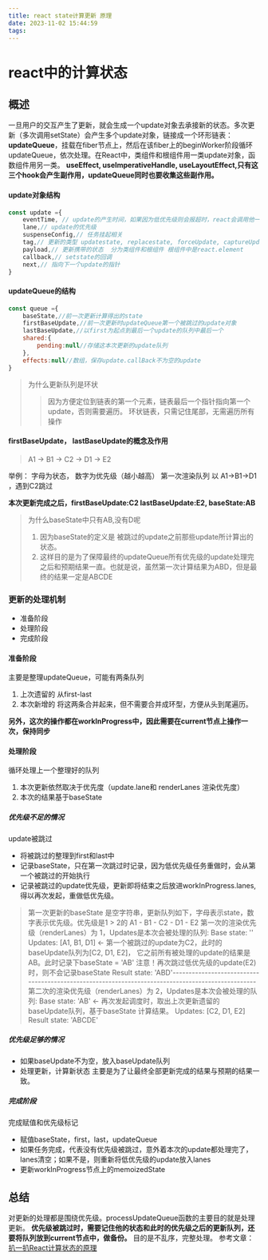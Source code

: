 ```yaml
---
title: react state计算更新 原理
date: 2023-11-02 15:44:59
tags:
---
```


# react中的计算状态

## 概述
一旦用户的交互产生了更新，就会生成一个update对象去承接新的状态。多次更新（多次调用setState）会产生多个update对象，链接成一个环形链表：**updateQueue**，挂载在fiber节点上，然后在该fiber上的beginWorker阶段循环updateQueue，依次处理。在React中，类组件和根组件用一类update对象，函数组件用另一类。
**useEffect, useImperativeHandle, useLayoutEffect,只有这三个hook会产生副作用，updateQueue同时也要收集这些副作用。**
#### update对象结构
```js
const update ={
    eventTime, // update的产生时间，如果因为低优先级则会报超时，react会调用他一次
    lane,// update的优先级
    suspenseConfig,// 任务挂起相关
    tag,// 更新的类型 updatestate, replacestate, forceUpdate, captureUpdate
    payload,// 更新携带的状态  分为类组件和根组件 根组件中是react.element
    callback,// setstate的回调
    next,// 指向下一个update的指针
}
```
#### updateQueue的结构
```js
const queue ={
    baseState,//前一次更新计算得出的state
    firstBaseUpdate,//前一次更新时updateQueue第一个被跳过的update对象
    lastBaseUpdate,//以first为起点到最后一个update的队列中最后一个
    shared:{
        pending:null//存储这本次更新的update队列
    },
    effects:null//数组，保存update.callBack不为空的update
}
```


> 为什么更新队列是环状
> > 因为方便定位到链表的第一个元素，链表最后一个指针指向第一个update，否则需要遍历。
> > 环状链表，只需记住尾部，无需遍历所有操作

#### firstBaseUpdate， lastBaseUpdate的概念及作用
> A1 -> B1 -> C2 -> D1 -> E2

举例： 字母为状态， 数字为优先级（越小越高）
第一次渲染队列 以 A1->B1->D1 ，遇到C2跳过

**本次更新完成之后，firstBaseUpdate:C2 lastBaseUpdate:E2, baseState:AB**

> 为什么baseState中只有AB,没有D呢
> 1. 因为baseState的定义是 被跳过的update之前那些update所计算出的状态。
> 2. 这样目的是为了保障最终的updateQueue所有优先级的update处理完之后和预期结果一直。也就是说，虽然第一次计算结果为ABD，但是最终的结果一定是ABCDE

### 更新的处理机制
- 准备阶段
- 处理阶段
- 完成阶段

#### 准备阶段
主要是整理updateQueue，可能有两条队列
1. 上次遗留的 从first-last
2. 本次新增的
将这两条合并起来，但不需要合并成环型，方便从头到尾遍历。

**另外，这次的操作都在workInProgress中，因此需要在current节点上操作一次，保持同步**

#### 处理阶段
循环处理上一个整理好的队列
1. 本次更新依然取决于优先度（update.lane和 renderLanes 渲染优先度）
2. 本次的结果基于baseState

##### 优先级不足的情况
update被跳过
- 将被跳过的整理到first和last中
- 记录baseState，只在第一次跳过时记录，因为低优先级任务重做时，会从第一个被跳过的开始执行
- 记录被跳过的update优先级，更新即将结束之后放进workInProgress.lanes,得以再次发起，重做低优先级。

> 第一次更新的baseState 是空字符串，更新队列如下，字母表示state，数字表示优先级。优先级是1 > 2的
A1 - B1 - C2 - D1 - E2 
第一次的渲染优先级（renderLanes）为 1，Updates是本次会被处理的队列:
 Base state: ''
 Updates: [A1, B1, D1]      <- 第一个被跳过的update为C2，此时的baseUpdate队列为[C2, D1, E2]，
                             它之前所有被处理的update的结果是AB。此时记录下baseState = 'AB'
                             注意！再次跳过低优先级的update(E2)时，则不会记录baseState
Result state: 'ABD'--------------------------------------------------------------------------------------------------
第二次的渲染优先级（renderLanes）为 2，Updates是本次会被处理的队列:
 Base state: 'AB'           <- 再次发起调度时，取出上次更新遗留的baseUpdate队列，基于baseState
                             计算结果。
Updates: [C2, D1, E2] Result state: 'ABCDE'

##### 优先级足够的情况
- 如果baseUpdate不为空，放入baseUpdate队列
- 处理更新，计算新状态 
主要是为了让最终全部更新完成的结果与预期的结果一致。

##### 完成阶段
完成赋值和优先级标记
- 赋值baseState，first，last，updateQueue
- 如果任务完成，代表没有优先级被跳过，意外着本次的update都处理完了，lanes清空；如果不是，则重新将低优先级的update放入lanes
- 更新workInProgress节点上的memoizedState

## 总结
对更新的处理都是围绕优先级。processUpdateQueue函数的主要目的就是处理更新。
**优先级被跳过时，需要记住他的状态和此时的优先级之后的更新队列，还要将队列放到current节点中，做备份。**
目的是不乱序，完整处理。
参考文章：[扒一扒React计算状态的原理](https://segmentfault.com/a/1190000039008910)